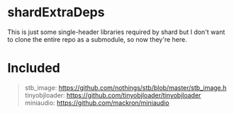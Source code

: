 # shardExtraDeps
This is just some single-header libraries required by shard but I don't want to clone the entire repo as a submodule, so now they're here.

# Included
> stb_image: https://github.com/nothings/stb/blob/master/stb_image.h<br>
> tinyobjloader: https://github.com/tinyobjloader/tinyobjloader<br>
> miniaudio: https://github.com/mackron/miniaudio
